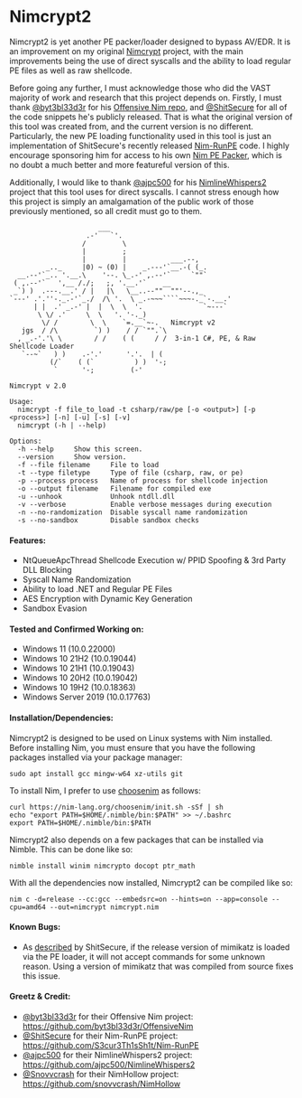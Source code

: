 # Nimcrypt2
Nimcrypt2 is yet another PE packer/loader designed to bypass AV/EDR. It is an improvement on my original [Nimcrypt](https://github.com/icyguider/nimcrypt) project, with the main improvements being the use of direct syscalls and the ability to load regular PE files as well as raw shellcode.

Before going any further, I must acknowledge those who did the VAST majority of work and research that this project depends on. Firstly, I must thank [@byt3bl33d3r](https://twitter.com/byt3bl33d3r) for his [Offensive Nim repo](https://github.com/byt3bl33d3r/OffensiveNim), and [@ShitSecure](https://twitter.com/ShitSecure) for all of the code snippets he's publicly released. That is what the original version of this tool was created from, and the current version is no different. Particularly, the new PE loading functionality used in this tool is just an implementation of ShitSecure's recently released [Nim-RunPE](https://github.com/S3cur3Th1sSh1t/Nim-RunPE) code. I highly encourage sponsoring him for access to his own [Nim PE Packer](https://twitter.com/ShitSecure/status/1482428360500383755), which is no doubt a much better and more featureful version of this.

Additionally, I would like to thank [@ajpc500](https://twitter.com/ajpc500) for his [NimlineWhispers2](https://github.com/ajpc500/NimlineWhispers2) project that this tool uses for direct syscalls. I cannot stress enough how this project is simply an amalgamation of the public work of those previously mentioned, so all credit must go to them.

```
                      ___                                           
                   .-'   `'.                                        
                  /         \                                       
                  |         ;                                       
                  |         |           ___.--,                     
         _.._     |0) ~ (0) |    _.---'`__.-( (_.                   
  __.--'`_.. '.__.\    '--. \_.-' ,.--'`     `""`                   
 ( ,.--'`   ',__ /./;   ;, '.__.'`    __                            
 _`) )  .---.__.' / |   |\   \__..--""  ""'--.,_                    
`---' .'.''-._.-'`_./  /\ '.  \ _.-~~~````~~~-._`-.__.'             
      | |  .' _.-' |  |  \  \  '.               `~---`              
       \ \/ .'     \  \   '. '-._)                                  
        \/ /        \  \    `=.__`~-.   Nimcrypt v2               
   jgs  / /\         `) )    / / `"".`\                             
  , _.-'.'\ \        / /    ( (     / /  3-in-1 C#, PE, & Raw Shellcode Loader
   `--~`   ) )    .-'.'      '.'.  | (                              
          (/`    ( (`          ) )  '-;                             
           `      '-;         (-'                                   

Nimcrypt v 2.0

Usage:
  nimcrypt -f file_to_load -t csharp/raw/pe [-o <output>] [-p <process>] [-n] [-u] [-s] [-v]
  nimcrypt (-h | --help)

Options:
  -h --help     Show this screen.
  --version     Show version.
  -f --file filename     File to load
  -t --type filetype     Type of file (csharp, raw, or pe)
  -p --process process   Name of process for shellcode injection
  -o --output filename   Filename for compiled exe
  -u --unhook            Unhook ntdll.dll
  -v --verbose           Enable verbose messages during execution
  -n --no-randomization  Disable syscall name randomization
  -s --no-sandbox        Disable sandbox checks
```
#### Features:
* NtQueueApcThread Shellcode Execution w/ PPID Spoofing & 3rd Party DLL Blocking
* Syscall Name Randomization
* Ability to load .NET and Regular PE Files
* AES Encryption with Dynamic Key Generation
* Sandbox Evasion

#### Tested and Confirmed Working on:
* Windows 11 (10.0.22000)
* Windows 10 21H2 (10.0.19044)
* Windows 10 21H1 (10.0.19043)
* Windows 10 20H2 (10.0.19042)
* Windows 10 19H2 (10.0.18363)
* Windows Server 2019 (10.0.17763)

#### Installation/Dependencies:
Nimcrypt2 is designed to be used on Linux systems with Nim installed. Before installing Nim, you must ensure that you have the following packages installed via your package manager:
```
sudo apt install gcc mingw-w64 xz-utils git
```
To install Nim, I prefer to use [choosenim](https://github.com/dom96/choosenim) as follows:
```
curl https://nim-lang.org/choosenim/init.sh -sSf | sh
echo "export PATH=$HOME/.nimble/bin:$PATH" >> ~/.bashrc
export PATH=$HOME/.nimble/bin:$PATH
```

Nimcrypt2 also depends on a few packages that can be installed via Nimble. This can be done like so:
```
nimble install winim nimcrypto docopt ptr_math
```

With all the dependencies now installed, Nimcrypt2 can be compiled like so:
```
nim c -d=release --cc:gcc --embedsrc=on --hints=on --app=console --cpu=amd64 --out=nimcrypt nimcrypt.nim
```

#### Known Bugs:
* As [described](https://github.com/S3cur3Th1sSh1t/Nim-RunPE/blob/a117ecec635824703047c1d850607bdf2cfa628b/README.md?plain=1#L13) by ShitSecure, if the release version of mimikatz is loaded via the PE loader, it will not accept commands for some unknown reason. Using a version of mimikatz that was compiled from source fixes this issue.

#### Greetz & Credit:
* [@byt3bl33d3r](https://twitter.com/byt3bl33d3r) for their Offensive Nim project: https://github.com/byt3bl33d3r/OffensiveNim
* [@ShitSecure](https://twitter.com/ShitSecure) for their Nim-RunPE project: https://github.com/S3cur3Th1sSh1t/Nim-RunPE
* [@ajpc500](https://twitter.com/ajpc500) for their NimlineWhispers2 project: https://github.com/ajpc500/NimlineWhispers2
* [@Snovvcrash](https://twitter.com/snovvcrash) for their NimHollow project: https://github.com/snovvcrash/NimHollow
